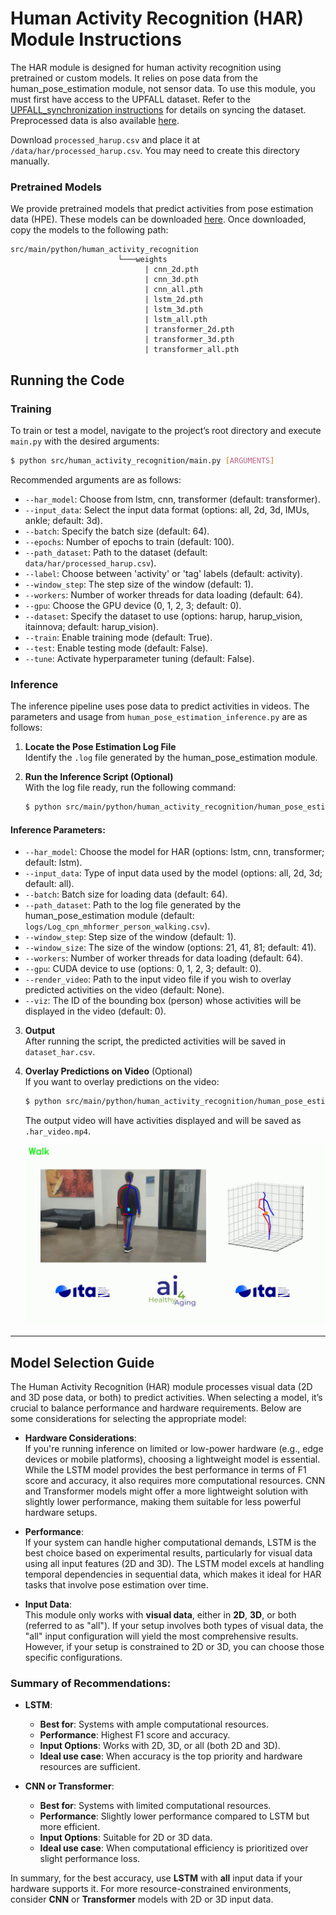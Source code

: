 # Human Activity Recognition (HAR) Module Instructions

The HAR module is designed for human activity recognition using pretrained or custom models. It relies on pose data from the human_pose_estimation module, not sensor data. To use this module, you must first have access to the UPFALL dataset. Refer to the [UPFALL_synchronization instructions](../synchronization/Synchronization_UPFALL_instruccions.md) for details on syncing the dataset. Preprocessed data is also available [here](https://argon-docker.itainnova.es/repository/war/bodyflow/HAR/dataset/processed_harup.csv).

Download `processed_harup.csv` and place it at `/data/har/processed_harup.csv`. You may need to create this directory manually.

### Pretrained Models

We provide pretrained models that predict activities from pose estimation data (HPE). These models can be downloaded [here](https://argon-docker.itainnova.es/repository/war/bodyflow/HAR/models/HAR_models.zip). Once downloaded, copy the models to the following path:

```
src/main/python/human_activity_recognition
                        └───weights
                              | cnn_2d.pth
                              | cnn_3d.pth
                              | cnn_all.pth
                              | lstm_2d.pth
                              | lstm_3d.pth
                              | lstm_all.pth
                              | transformer_2d.pth
                              | transformer_3d.pth
                              | transformer_all.pth
```

## Running the Code

### Training

To train or test a model, navigate to the project’s root directory and execute `main.py` with the desired arguments:

```bash
$ python src/human_activity_recognition/main.py [ARGUMENTS]
```

Recommended arguments are as follows:

- `--har_model`: Choose from lstm, cnn, transformer (default: transformer).
- `--input_data`: Select the input data format (options: all, 2d, 3d, IMUs, ankle; default: 3d).
- `--batch`: Specify the batch size (default: 64).
- `--epochs`: Number of epochs to train (default: 100).
- `--path_dataset`: Path to the dataset (default: `data/har/processed_harup.csv`).
- `--label`: Choose between 'activity' or 'tag' labels (default: activity).
- `--window_step`: The step size of the window (default: 1).
- `--workers`: Number of worker threads for data loading (default: 64).
- `--gpu`: Choose the GPU device (0, 1, 2, 3; default: 0).
- `--dataset`: Specify the dataset to use (options: harup, harup_vision, itainnova; default: harup_vision).
- `--train`: Enable training mode (default: True).
- `--test`: Enable testing mode (default: False).
- `--tune`: Activate hyperparameter tuning (default: False).

### Inference

The inference pipeline uses pose data to predict activities in videos. The parameters and usage from `human_pose_estimation_inference.py` are as follows:

1. **Locate the Pose Estimation Log File**  
   Identify the `.log` file generated by the human_pose_estimation module.

2. **Run the Inference Script (Optional)**  
   With the log file ready, run the following command:

   ```bash
   $ python src/main/python/human_activity_recognition/human_pose_estimation_inference.py --path_dataset LOG_PATH
   ```

#### Inference Parameters:

- `--har_model`: Choose the model for HAR (options: lstm, cnn, transformer; default: lstm).
- `--input_data`: Type of input data used by the model (options: all, 2d, 3d; default: all).
- `--batch`: Batch size for loading data (default: 64).
- `--path_dataset`: Path to the log file generated by the human_pose_estimation module (default: `logs/Log_cpn_mhformer_person_walking.csv`).
- `--window_step`: Step size of the window (default: 1).
- `--window_size`: The size of the window (options: 21, 41, 81; default: 41).
- `--workers`: Number of worker threads for data loading (default: 64).
- `--gpu`: CUDA device to use (options: 0, 1, 2, 3; default: 0).
- `--render_video`: Path to the input video file if you wish to overlay predicted activities on the video (default: None).
- `--viz`: The ID of the bounding box (person) whose activities will be displayed in the video (default: 0).

3. **Output**  
   After running the script, the predicted activities will be saved in `dataset_har.csv`.

4. **Overlay Predictions on Video** (Optional)  
   If you want to overlay predictions on the video:

   ```bash
   $ python src/main/python/human_activity_recognition/human_pose_estimation_inference.py --path_dataset LOG_PATH --render_video VIDEO_PATH --viz BOUNDING_BOX_ID
   ```

   The output video will have activities displayed and will be saved as `.har_video.mp4`.

   ![HAR Prediction](../../../../figures/har_prediction.png)

---

## Model Selection Guide

The Human Activity Recognition (HAR) module processes visual data (2D and 3D pose data, or both) to predict activities. When selecting a model, it’s crucial to balance performance and hardware requirements. Below are some considerations for selecting the appropriate model:

- **Hardware Considerations**:  
  If you're running inference on limited or low-power hardware (e.g., edge devices or mobile platforms), choosing a lightweight model is essential. While the LSTM model provides the best performance in terms of F1 score and accuracy, it also requires more computational resources. CNN and Transformer models might offer a more lightweight solution with slightly lower performance, making them suitable for less powerful hardware setups.

- **Performance**:  
  If your system can handle higher computational demands, LSTM is the best choice based on experimental results, particularly for visual data using all input features (2D and 3D). The LSTM model excels at handling temporal dependencies in sequential data, which makes it ideal for HAR tasks that involve pose estimation over time.

- **Input Data**:  
  This module only works with **visual data**, either in **2D**, **3D**, or both (referred to as "all"). If your setup involves both types of visual data, the "all" input configuration will yield the most comprehensive results. However, if your setup is constrained to 2D or 3D, you can choose those specific configurations.

### Summary of Recommendations:

- **LSTM**:  
  - **Best for**: Systems with ample computational resources.
  - **Performance**: Highest F1 score and accuracy.
  - **Input Options**: Works with 2D, 3D, or all (both 2D and 3D).
  - **Ideal use case**: When accuracy is the top priority and hardware resources are sufficient.

- **CNN or Transformer**:  
  - **Best for**: Systems with limited computational resources.
  - **Performance**: Slightly lower performance compared to LSTM but more efficient.
  - **Input Options**: Suitable for 2D or 3D data.
  - **Ideal use case**: When computational efficiency is prioritized over slight performance loss.

In summary, for the best accuracy, use **LSTM** with **all** input data if your hardware supports it. For more resource-constrained environments, consider **CNN** or **Transformer** models with 2D or 3D input data.
